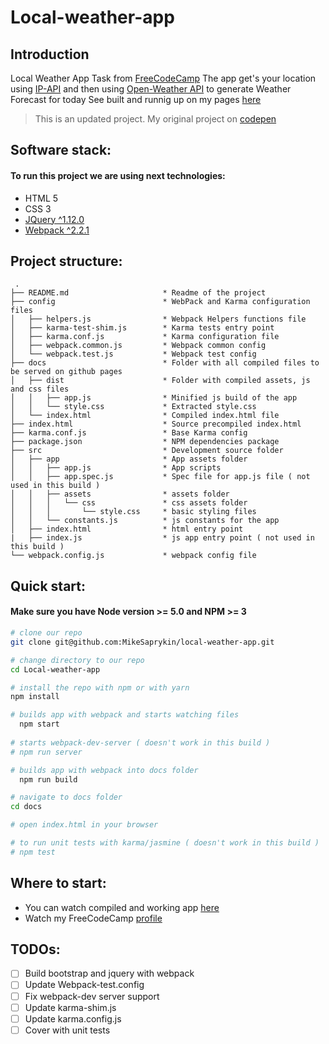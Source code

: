 # Local-weather-app

## Introduction

Local Weather App Task from [FreeCodeCamp](https://www.freecodecamp.com/challenges/show-the-local-weather)
The app get's your location using [IP-API](http://ip-api.com/) and then using [Open-Weather API](http://api.openweathermap.org/data/2.5/weather) to generate Weather Forecast for today
See built and runnig up on my pages [here](http://mikesaprykin.github.io/local-weather-app/)
> This is an updated project. My original project on [codepen](http://codepen.io/mikesaprykin/full/oxwQqq/)

## Software stack:

#### To run this project we are using next technologies:

* HTML 5
* CSS 3
* [JQuery ^1.12.0](https://jquery.com/)
* [Webpack ^2.2.1](https://webpack.js.org/)

## Project structure:

````
 .
├── README.md                     * Readme of the project
├── config                        * WebPack and Karma configuration files
│   ├── helpers.js                * Webpack Helpers functions file
│   ├── karma-test-shim.js        * Karma tests entry point
│   ├── karma.conf.js             * Karma configuration file
│   ├── webpack.common.js         * Webpack common config
│   └── webpack.test.js           * Webpack test config  
├── docs                          * Folder with all compiled files to be served on github pages
│   ├── dist                      * Folder with compiled assets, js and css files
│   │   ├── app.js                * Minified js build of the app
│   │   └── style.css             * Extracted style.css
│   └── index.html                * Compiled index.html file  
├── index.html                    * Source precompiled index.html  
├── karma.conf.js                 * Base Karma config
├── package.json                  * NPM dependencies package
├── src                           * Development source folder
│   ├── app                       * App assets folder
│   │   ├── app.js                * App scripts  
│   │   ├── app.spec.js           * Spec file for app.js file ( not used in this build )
│   │   ├── assets                * assets folder
│   │   │   └── css               * css assets folder
│   │   │       └── style.css     * basic styling files
│   │   └── constants.js          * js constants for the app
│   ├── index.html                * html entry point
|   ├── index.js                  * js app entry point ( not used in this build )
└── webpack.config.js             * webpack config file  

````
    
## Quick start:

#### Make sure you have Node version >= 5.0 and NPM >= 3
    
```bash
# clone our repo
git clone git@github.com:MikeSaprykin/local-weather-app.git

# change directory to our repo
cd Local-weather-app

# install the repo with npm or with yarn
npm install

# builds app with webpack and starts watching files
  npm start
  
# starts webpack-dev-server ( doesn't work in this build )
# npm run server

# builds app with webpack into docs folder
  npm run build

# navigate to docs folder
cd docs

# open index.html in your browser

# to run unit tests with karma/jasmine ( doesn't work in this build )
# npm test
```

Where to start:
------
 * You can watch compiled and working app [here](http://mikesaprykin.github.io/local-weather-app/)
 * Watch my FreeCodeCamp [profile](https://www.freecodecamp.com/mikesaprykin)
 
TODOs:
-----
* [ ] Build bootstrap and jquery with webpack
* [ ] Update Webpack-test.config
* [ ] Fix webpack-dev server support
* [ ] Update karma-shim.js
* [ ] Update karma.config.js
* [ ] Cover with unit tests
